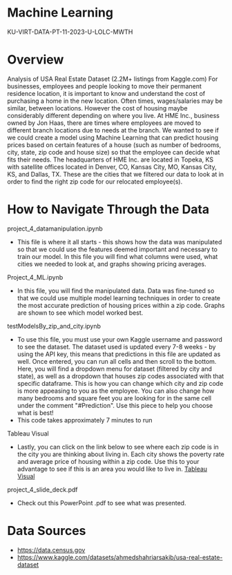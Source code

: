# Machine Learning
KU-VIRT-DATA-PT-11-2023-U-LOLC-MWTH

# Overview

Analysis of USA Real Estate Dataset (2.2M+ listings from Kaggle.com) 
For businesses, employees and people looking to move their permanent residence location, it is important to know and understand the cost of purchasing a home in the new location. Often times, wages/salaries may be similar, between locations. However the cost of housing maybe considerably different depending on where you live. At HME Inc., business owned by Jon Haas, there are times where employees are moved to different branch locations due to needs at the branch. We wanted to see if we could create a model using Machine Learning that can predict housing prices based on certain features of a house (such as number of bedrooms, city, state, zip code and house size) so that the employee can decide what fits their needs. The headquarters of HME Inc. are located in Topeka, KS with satellite offices located in Denver, CO, Kansas City, MO, Kansas City, KS, and Dallas, TX. These are the cities that we filtered our data to look at in order to find the right zip code for our relocated employee(s).

# How to Navigate Through the Data 
project_4_datamanipulation.ipynb
 - This file is where it all starts - this shows how the data was manipulated so that we could use the features deemed important and necessary to train our model. In this file you will find what columns were used, what cities we needed to look at, and graphs showing pricing averages.
 
Project_4_ML.ipynb
- In this file, you will find the manipulated data. Data was fine-tuned so that we could use multiple model learning techniques in order to create the most accurate prediction of housing prices within a zip code. Graphs are shown to see which model worked best.
 
testModelsBy_zip_and_city.ipynb
- To use this file, you must use your own Kaggle username and password to see the dataset. The dataset used is updated every 7-8 weeks - by using the API key, this means that predictions in this file are updated as well. Once entered, you can run all cells and then scroll to the bottom. Here, you will find a dropdown menu for dataset (filtered by city and state), as well as a dropdown that houses zip codes associated with that specific dataframe. This is how you can change which city and zip code is more appeasing to you as the employee. You can also change how many bedrooms and square feet you are looking for in the same cell under the comment "#Prediction". Use this piece to help you choose what is best!
- This code takes approximately 7 minutes to run

Tableau Visual
- Lastly, you can click on the link below to see where each zip code is in the city you are thinking about living in. Each city shows the poverty rate and average price of housing within a zip code. Use this to your advantage to see if this is an area you would like to live in.
[Tableau Visual](https://public.tableau.com/app/profile/hilari.waters/viz/Project4_Viz/AvgPricebyZip)

project_4_slide_deck.pdf
- Check out this PowerPoint .pdf to see what was presented.

# Data Sources
* https://data.census.gov
* https://www.kaggle.com/datasets/ahmedshahriarsakib/usa-real-estate-dataset
  

